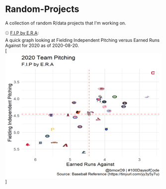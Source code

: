 # Random-Projects
 
 A collection of random R/data projects that I'm working on. 
 
 :baseball: [F.I.P by E.R.A](https://github.com/BrettMoxham/Random-Projects/blob/master/Baseball/ERA_FIP_by_team/ERA_FIP.R):<br>
 A quick graph looking at Fielding Independent Pitching versus Earned Runs Against for 2020 as of 2020-08-20.<br>
 [<img src = "https://github.com/BrettMoxham/Random-Projects/blob/master/Baseball/ERA_FIP_by_team/plot.png" width = "600" height = "400">]
